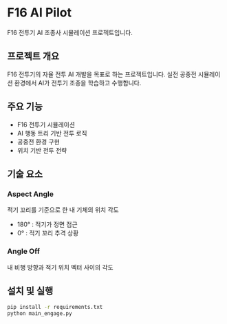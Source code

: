 # F16 AI Pilot

F16 전투기 AI 조종사 시뮬레이션 프로젝트입니다.

## 프로젝트 개요
F16 전투기의 자율 전투 AI 개발을 목표로 하는 프로젝트입니다.
실전 공중전 시뮬레이션 환경에서 AI가 전투기 조종을 학습하고 수행합니다.

## 주요 기능
- F16 전투기 시뮬레이션
- AI 행동 트리 기반 전투 로직
- 공중전 환경 구현
- 위치 기반 전투 전략

## 기술 요소
### Aspect Angle
적기 꼬리를 기준으로 한 내 기체의 위치 각도
- 180° : 적기가 정면 접근
- 0° : 적기 꼬리 추격 상황

### Angle Off  
내 비행 방향과 적기 위치 벡터 사이의 각도

## 설치 및 실행
```bash
pip install -r requirements.txt
python main_engage.py
